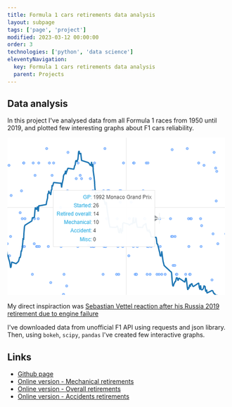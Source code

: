 ```yaml
---
title: Formula 1 cars retirements data analysis
layout: subpage
tags: ['page', 'project']
modified: 2023-03-12 00:00:00
order: 3
technologies: ['python', 'data science']
eleventyNavigation:
  key: Formula 1 cars retirements data analysis
  parent: Projects
---
```

<div class="project-page">
  <h2>Data analysis</h2>

  In this project I've analysed data from all Formula 1 races from 1950 until 2019, and plotted few interesting graphs about F1 cars reliability.

  <img src="/images/f1-data-analysis.png"/>

  My direct inspiraction was <a class="hyperlink external" href="https://drivetribe.com/p/bring-back-the-fg-v12-vettel-Lzksx_eGRXKAk6u0hLTYvw?iid=JSIduCH0QsmaohSAsD8ESg">Sebastian Vettel reaction after his Russia 2019 retirement due to engine failure</a>

  I've downloaded data from unofficial F1 API using requests and json library. Then, using <code>bokeh</code>, <code>scipy</code>, <code>pandas</code> I've created few interactive graphs.

  <h2>Links</h2>
  <ul>
    <li><a class="hyperlink external" href="https://github.com/wbsth/f1retstat">Github page</a></li>
      <li><a class="hyperlink external" href="https://wbsth.github.io/f1retstat/mech.html">Online version - Mechanical retirements</a></li>
    <li><a class="hyperlink external" href="https://wbsth.github.io/f1retstat/ov.html">Online version - Overall retirements</a></li>
    <li><a class="hyperlink external" href="https://wbsth.github.io/f1retstat/acc.html">Online version - Accidents retirements</a></li>
  </ul>
</div>